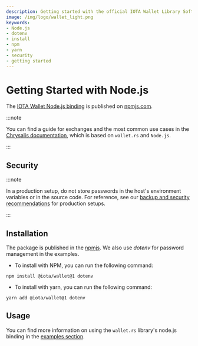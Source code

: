 ```yaml
---
description: Getting started with the official IOTA Wallet Library Software Node.js binding.
image: /img/logo/wallet_light.png
keywords:
- Node.js
- dotenv
- install
- npm
- yarn
- security
- getting started
---
```

# Getting Started with Node.js

The [IOTA Wallet Node.js binding](https://www.npmjs.com/package/@iota/wallet) is published on [npmjs.com](https://www.npmjs.com/).

:::note

You can find a guide for exchanges and the most common use cases in the [Chrysalis documentation](https://wiki.iota.org/chrysalis-docs/guides/exchange), which is based on `wallet.rs` and `Node.js`. 

:::

## Security

:::note

In a production setup, do not store passwords in the host's environment variables or in the source code. For reference, see our [backup and security recommendations](https://chrysalis.docs.iota.org/guides/backup_security) for production setups.

:::

## Installation

The package is published in the [npmjs](https://www.npmjs.com/package/@iota/wallet). We also use _dotenv_ for password management in the examples.

- To install with NPM, you can run the following command:
```
npm install @iota/wallet@1 dotenv
```
- To install with yarn, you can run the following command:
```
yarn add @iota/wallet@1 dotenv
```

## Usage

You can find more information on using the `wallet.rs` library's node.js binding in the [examples section](../examples/nodejs.mdx).